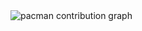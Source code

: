 <picture>
  <source media="(prefers-color-scheme: dark)" srcset="https://raw.githubusercontent.com/zetramela/zetramela/output/pacman-contribution-graph-dark.svg">
  <source media="(prefers-color-scheme: light)" srcset="https://raw.githubusercontent.com/zetramela/zetramela/output/pacman-contribution-graph.svg">
  <img alt="pacman contribution graph" src="https://raw.githubusercontent.com/zetramela/zetramela/output/pacman-contribution-graph.svg">
</picture>

###
